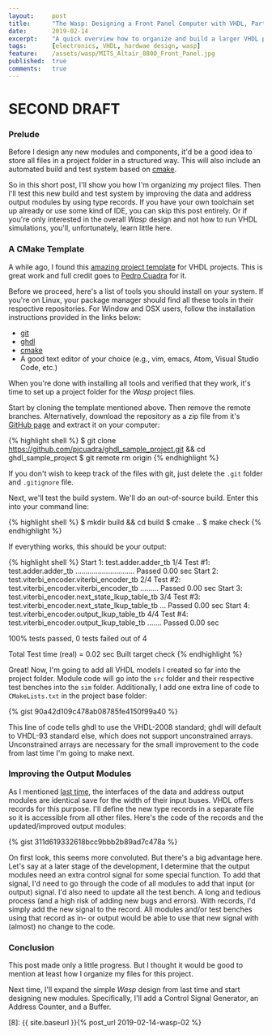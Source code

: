 ```yaml
---
layout:     post
title:      "The Wasp: Designing a Front Panel Computer with VHDL, Part 3"
date:       2019-02-14
excerpt:    "A quick overview how to organize and build a larger VHDL project"
tags:       [electronics, VHDL, hardwae design, wasp]
feature:    /assets/wasp/MITS_Altair_8800_Front_Panel.jpg
published:  true
comments:   true
---
```

# SECOND DRAFT

### Prelude
Before I design any new modules and components, it'd be a good idea to store all files in a project folder in a structured way. This will also include an automated build and test system based on [cmake][1].

So in this short post, I'll show you how I'm organizing my project files. Then I'll test this new build and test system by improving the data and address output modules by using type records. If you have your own toolchain set up already or use some kind of IDE, you can skip this post entirely. Or if you're only interested in the overall *Wasp* design and not how to run VHDL simulations, you'll, unfortunately, learn little here.

### A CMake Template
A while ago, I found this [amazing project template][2] for VHDL projects. This is great work and full credit goes to [Pedro Cuadra][3] for it.

Before we proceed, here's a list of tools you should install on your system. If you're on Linux, your package manager should find all these tools in their respective repositories. For Window and OSX users, follow the installation instructions provided in the links below:

* [git][4]
* [ghdl][5]
* [cmake][1]
* A good text editor of your choice (e.g., vim, emacs, Atom, Visual Studio Code, etc.)

When you're done with installing all tools and verified that they work, it's time to set up a project folder for the *Wasp* project files.

Start by cloning the template mentioned above. Then remove the remote branches. Alternatively, download the repository as a zip file from it's [GitHub page][2] and extract it on your computer:

{% highlight shell %}
$ git clone https://github.com/pjcuadra/ghdl_sample_project.git && cd ghdl_sample_project
$ git remote rm origin
{% endhighlight %}

If you don't wish to keep track of the files with git, just delete the `.git` folder and `.gitignore` file.

Next, we'll test the build system. We'll do an out-of-source build. Enter this into your command line:

{% highlight shell %}
$ mkdir build && cd build
$ cmake ..
$ make check
{% endhighlight %}

If everything works, this should be your output:

{% highlight shell %}
    Start 1: test.adder.adder_tb
1/4 Test #1: test.adder.adder_tb .............................   Passed    0.00 sec
    Start 2: test.viterbi_encoder.viterbi_encoder_tb
2/4 Test #2: test.viterbi_encoder.viterbi_encoder_tb .........   Passed    0.00 sec
    Start 3: test.viterbi_encoder.next_state_lkup_table_tb
3/4 Test #3: test.viterbi_encoder.next_state_lkup_table_tb ...   Passed    0.00 sec
    Start 4: test.viterbi_encoder.output_lkup_table_tb
4/4 Test #4: test.viterbi_encoder.output_lkup_table_tb .......   Passed    0.00 sec

100% tests passed, 0 tests failed out of 4

Total Test time (real) =   0.02 sec
Built target check
{% endhighlight %}

Great! Now, I'm going to add all VHDL models I created so far into the project folder. Module code will go into the `src` folder and their respective test benches into the `sim` folder. Additionally, I add one extra line of code to `CMakeLists.txt` in the project base folder:

{% gist 90a42d109c478ab08785fe4150f99a40 %}

This line of code tells ghdl to use the VHDL-2008 standard; ghdl will default to VHDL-93 standard else, which does not support unconstrained arrays. Unconstrained arrays are necessary for the small improvement to the code from last time I'm going to make next.

### Improving the Output Modules
As I mentioned [last time][7], the interfaces of the data and address output modules are identical save for the width of their input buses. VHDL offers records for this purpose. I'll define the new type records in a separate file so it is accessible from all other files. Here's the code of the records and the updated/improved output modules:

{% gist 311d619332618bcc9bbb2b89ad7c478a %}

On first look, this seems more convoluted. But there's a big advantage here. Let's say at a later stage of the development, I determine that the output modules need an extra control signal for some special function. To add that signal, I'd need to go through the code of all modules to add that input (or output) signal. I'd also need to update all the test bench. A long and tedious process (and a high risk of adding new bugs and errors). With records, I'd simply add the new signal to the record. All modules and/or test benches using that record as in- or output would be able to use that new signal with (almost) no change to the code.

### Conclusion
This post made only a little progress. But I thought it would be good to mention at least how I organize my files for this project.

Next time, I'll expand the simple *Wasp* design from last time and start designing new modules. Specifically, I'll add a Control Signal Generator, an Address Counter, and a Buffer.

[1]: https://cmake.org/download/
[2]: https://github.com/pjcuadra/ghdl_sample_project
[3]: https://github.com/pjcuadra
[4]: https://git-scm.com/downloads
[5]: https://github.com/ghdl/ghdl
[6]: http://www.myhdl.org
[7]: https://www.idt.com/document/dst/6116sala-data-sheet
[8]: {{ site.baseurl }}{% post_url 2019-02-14-wasp-02 %}
